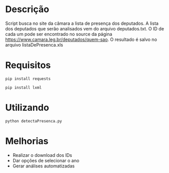 # Descrição
Script busca no site da câmara a lista de presença dos deputados. A lista dos deputados que serão analisados vem do arquivo deputados.txt. O ID de cada um pode ser encontrado no source da página https://www.camara.leg.br/deputados/quem-sao. O resultado é salvo no arquivo listaDePresenca.xls

# Requisitos
`pip install requests`

`pip install lxml`

# Utilizando
`python detectaPresenca.py`

# Melhorias
* Realizar o download dos IDs
* Dar opções de selecionar o ano
* Gerar análises automatizadas
